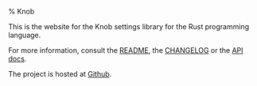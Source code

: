 % Knob

This is the website for the Knob settings library for the Rust programming language.

For more information, consult the [README](README.html), the [CHANGELOG](CHANGES.html) or the [API docs](knob/index.html).

The project is hosted at [Github](https://github.com/skade/knob).
